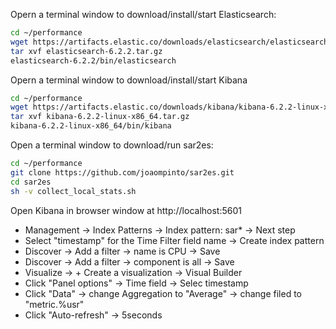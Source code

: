 
Opern a terminal window to download/install/start Elasticsearch:
```sh
cd ~/performance
wget https://artifacts.elastic.co/downloads/elasticsearch/elasticsearch-6.2.2.tar.gz
tar xvf elasticsearch-6.2.2.tar.gz
elasticsearch-6.2.2/bin/elasticsearch
```

Opern a terminal window to download/install/start Kibana
```sh
cd ~/performance
wget https://artifacts.elastic.co/downloads/kibana/kibana-6.2.2-linux-x86_64.tar.gz
tar xvf kibana-6.2.2-linux-x86_64.tar.gz
kibana-6.2.2-linux-x86_64/bin/kibana
```

Open a terminal window to download/run sar2es:
```bash
cd ~/performance
git clone https://github.com/joaompinto/sar2es.git
cd sar2es
sh -v collect_local_stats.sh
```

Open Kibana in  browser window at http://localhost:5601

- Management -> Index Patterns -> Index pattern: sar* -> Next step
- Select "timestamp" for the Time Filter field name -> Create index pattern
- Discover -> Add a filter -> name is CPU -> Save
- Discover -> Add a filter -> component is all -> Save
- Visualize -> + Create a visualization -> Visual Builder
- Click "Panel options" -> Time field -> Selec timestamp
- Click "Data" -> change Aggregation to "Average" -> change filed to "metric.%usr"
- Click "Auto-refresh" -> 5seconds


